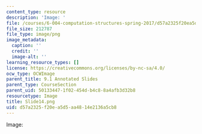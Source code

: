 ```yaml
---
content_type: resource
description: 'Image: '
file: /courses/6-004-computation-structures-spring-2017/d57a2325f20ea5d5aa4814e2136a5cb8_Slide14.png
file_size: 212787
file_type: image/png
image_metadata:
  caption: ''
  credit: ''
  image-alt: ''
learning_resource_types: []
license: https://creativecommons.org/licenses/by-nc-sa/4.0/
ocw_type: OCWImage
parent_title: 9.1 Annotated Slides
parent_type: CourseSection
parent_uid: 50133447-1f02-454d-b4c8-8a4afb3d32b8
resourcetype: Image
title: Slide14.png
uid: d57a2325-f20e-a5d5-aa48-14e2136a5cb8
---
```

Image: 